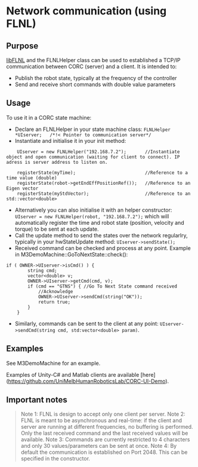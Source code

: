 # Network communication (using FLNL)

## Purpose
[libFLNL](https://github.com/vcrocher/libFLNL) and the FLNLHelper class can be used to established a TCP/IP communication between CORC (server) and a client. It is intended to:
- Publish the robot state, typically at the frequency of the controller
- Send and receive short commands with double value parameters

## Usage
To use it in a CORC state machine:
- Declare an FLNLHelper in your state machine class: `FLNLHelper *UIserver;   /*!< Pointer to communication server*/`
- Instantiate and initialise it in your init method: 
```
	UIserver = new FLNLHelper("192.168.7.2");		//Instantiate object and open communication (waiting for client to connect). IP adress is server address to listen on.

	registerState(myTime); 							//Reference to a time value (double)
	registerState(robot->getEndEffPositionRef());	//Reference to an Eigen vector
	registerState(myStdVector);						//Reference to an std::vector<double>
```
- Alternatively you can also initialise it with an helper constructor: `UIserver = new FLNLHelper(robot, "192.168.7.2");` which will automatically register the time and robot state (position, velocity and torque) to be sent at each update.
- Call the update method to send the states over the network regularlry, typically in your hwStateUpdate method: `UIserver->sendState();`
- Received command can be checked and process at any point. Example in M3DemoMachine::GoToNextState::check():
```
if ( OWNER->UIserver->isCmd() ) {
        string cmd;
        vector<double> v;
        OWNER->UIserver->getCmd(cmd, v);
        if (cmd == "GTNS") { //Go To Next State command received
            //Acknowledge
            OWNER->UIserver->sendCmd(string("OK"));
            return true;
        }
    }
```
- Similarly, commands can be sent to the client at any point: `UIserver->sendCmd(string cmd, std:vector<double> param)`.

## Examples
See M3DemoMachine for an example.

Examples of Unity-C# and Matlab clients are available [here] (https://github.com/UniMelbHumanRoboticsLab/CORC-UI-Demo).

## Important notes

> Note 1: FLNL is design to accept only one client per server.
> Note 2: FLNL is meant to be asynchronous and real-time: if the client and server are running at different frequencies, no buffering is performed. Only the last received command and the last received values will be available.
> Note 3: Commands are currently restricted to 4 characters and only 30 values/parameters can be sent at once.
> Note 4: By default the communication is established on Port 2048. This can be specified in the constructor.

